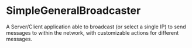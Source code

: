 # SimpleGeneralBroadcaster
A Server/Client application able to broadcast (or select a single IP) to send messages to within the network, with customizable actions for different messages.
